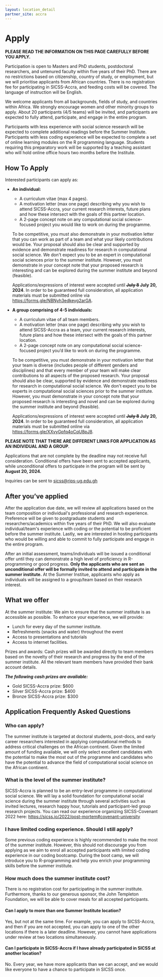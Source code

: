 ```yaml
---
layout: location_detail
partner_site: accra
---
```


# Apply

**PLEASE READ THE INFORMATION ON THIS PAGE CAREFULLY BEFORE YOU APPLY.**

Participation is open to Masters and PhD students, postdoctoral researchers, and untenured faculty within five years of their PhD. There are no restrictions based on citizenship, country of study, or employment, but we will prioritise applicants from African countries. There is no registration fee for participating in SICSS-Accra, and feeding costs will be covered. The language of instruction will be English.

We welcome applicants from all backgrounds, fields of study, and countries within Africa. We strongly encourage women and other minority groups to apply. About 20 participants (4/5 teams) will be invited, and participants are expected to fully attend, participate, and engage in the entire program.

Participants with less experience with social science research will be expected to complete additional readings before the Summer Institute. Participants with less coding experience will be expected to complete a set of online learning modules on the R programming language. Students requiring this preparatory work will be supported by a teaching assistant who will hold online office hours two months before the Institute.


## How To Apply

Interested participants can apply as:

- **An individual:**

	-	A curriculum vitae (max 4 pages).
	-	A motivation letter (max one page) describing why you wish to attend SICSS-Accra, your current research interests, future plans and how these intersect with the goals of this partner location.
	-	A 2-page concept note on any computational social science-focused project you would like to work on during the programme.
	
	
    To be competitive, you must also demonstrate in your motivation letter that you can work as part of a team and what your likely contributions would be.  Your proposal should also be clear and supported by evidence and demonstrate readiness for research in computational social science. We don't expect you to be an expert in computational social sciences prior to the summer institute. However, you must demonstrate in your concept note that your proposed research is interesting and can be explored during the summer institute and beyond (feasible). 
    
    
    Applications/expressions of interest were accepted until **<s>July 8</s> July 20, 2024**. In order to be guaranteed full consideration, all application materials must be submitted online via <a href= "https://forms.gle/NBNyh3edkeyg2arGA" target= "_blank">https://forms.gle/NBNyh3edkeyg2arGA</a>. 


- **A group comprising of 4-5 individuals:**

	-	A curriculum vitae of all team members.
	-	A motivation letter (max one page) describing why you wish to attend SICSS-Accra as a team, your current research interests, future plans and how these intersect with the goals of this partner location.
	-	A 2-page concept note on any computational social science-focused project you’d like to work on during the programme.

	
    To be competitive, you must demonstrate in your motivation letter that your team is diverse (includes people of different genders and disciplines) and that every member of your team will make clear contributions to all aspects of the proposed research.  Your proposal should also be clear, supported by evidence and demonstrate readiness for research in computational social science. We don't expect you to be experts in computational social sciences prior to the summer institute. However, you must demonstrate in your concept note that your proposed research is interesting and novel and can be explored during the summer institute and beyond (feasible).

    Applications/expressions of interest were accepted until **<s>July 8</s> July 20, 2024**. In order to be guaranteed full consideration, all application materials must be submitted online via <a href= "https://forms.gle/XXvyGpfq4oCqU8pJ8" target= "_blank">https://forms.gle/XXvyGpfq4oCqU8pJ8</a>. 

**PLEASE NOTE THAT THERE ARE DIFFERENT LINKS FOR APPLICATION AS AN INDIVIDUAL AND A GROUP**.

Applications that are not complete by the deadline may not receive full consideration. Conditional offers have been sent to accepted applicants, while unconditional offers to participate in the program will be sent by **August 20, 2024.**

Inquiries can be sent to <a href="mailto:sicss@rips-ug.edu.gh" target="_blank">sicss@rips-ug.edu.gh</a>


## After you’ve applied

After the application due date, we will review all applications based on the team composition or individual's professional and research experience. Preference will be given to postgraduate students and researchers/academics within five years of their PhD. We will also evaluate individual/team's experience with coding or the potential to be proficient before the summer institute. Lastly, we are interested in hosting participants who would be willing and able to commit to fully participate and engage in the entire program.
  
After an initial assessment, teams/individuals will be issued a conditional offer until they can demonstrate a high level of proficiency in R-programming or good progress. **Only the applicants who are sent an unconditional offer will be formally invited to attend and participate in the summer institute.** At the Summer Institue, applicants who apply as individuals will be assigned to a group/team based on their research interest.


## What we offer

At the summer institute: We aim to ensure that the summer institute is as accessible as possible. To enhance your experience, we will provide:

- Lunch for every day of the summer institute.
- Refreshments (snacks and water) throughout the event
- Access to presentations and tutorials
- Access to internet facilities.

Prizes and awards: Cash prizes will be awarded directly to team members based on the novelty of their research and progress by the end of the summer institute. All  the relevant team members have provided their bank account details.

***The following cash prizes are available:***

- Gold SICSS-Accra prize:  $600 
- Silver SICSS-Accra prize: $400
- Bronze SICSS-Accra prize: $300


## Application Frequently Asked Questions

### Who can apply?

The summer institute is targeted at doctoral students, post-docs, and early career researchers interested in applying computational methods to address critical challenges on the African continent. Given the limited amount of funding available, we will only select excellent candidates with the potential to make the most out of the programme and candidates who have the potential to advance the field of computational social science on the African continent.

### What is the level of the summer institute?

SICSS-Accra is planned to be an entry-level programme in computational social science. We will lay a solid foundation for computational social science during the summer institute through several activities such as invited lectures, research happy hour, tutorials and participant-led group research projects. You can read our experience organizing SICSS-Covenant 2022 here: <a href="https://sicss.io/2022/post-mortem#covenant-university" target="_blank">https://sicss.io/2022/post-mortem#covenant-university</a>


### I have limited coding experience. Should I still apply?

Some previous coding experience is highly recommended to make the most of the summer institute. However, this should not discourage you from applying as we aim to enrol all accepted participants with limited coding experience in our coding bootcamp. During the boot camp, we will introduce you to R-programming and help you enrich your programming skills before the summer institute.

### How much does the summer institute cost?

There is no registration cost for participating in the summer institute. Furthermore, thanks to our generous sponsor, the John Templeton Foundation, we will be able to cover meals for all accepted participants.

#### Can I apply to more than one Summer Institute location?

Yes, but not at the same time. For example, you can apply to SICSS-Accra, and then if you are not accepted, you can apply to one of the other locations if there is a later deadline. However, you cannot have applications under review at two locations simultaneously.

#### Can I participate in SICSS-Accra if I have already participated in SICSS at another location?

No. Every year, we have more applicants than we can accept, and we would like everyone to have a chance to participate in SICSS once.
